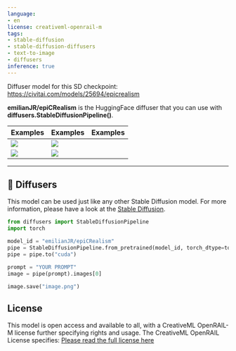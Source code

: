 ```yaml
---
language:
- en
license: creativeml-openrail-m
tags:
- stable-diffusion
- stable-diffusion-diffusers
- text-to-image
- diffusers
inference: true
---
```


Diffuser model for this SD checkpoint:
https://civitai.com/models/25694/epicrealism

**emilianJR/epiCRealism** is the HuggingFace diffuser that you can use with **diffusers.StableDiffusionPipeline()**.

Examples | Examples | Examples
---- | ---- | ----
![](https://image.civitai.com/xG1nkqKTMzGDvpLrqFT7WA/d0ecbdfc-b995-4582-91f6-95b214e9d35e/width=1024/02196-1169503035-Best%20quality,%20masterpiece,%20ultra%20high%20res,%20(photorealistic_1.4),%20raw%20photo,%20((monochrome)),%20((grayscale)),%20black%20and%20white%20photo.jpeg) | ![](https://image.civitai.com/xG1nkqKTMzGDvpLrqFT7WA/260b9915-c9ca-4461-9d9f-1bec8a5198a4/width=1024/02198-476988828-professional%20portrait%20photograph%20of%20a%20gorgeous%20Norwegian%20girl%20in%20winter%20clothing%20with%20long%20wavy%20blonde%20hair,%20sultry%20flirty%20look,.jpeg) | ![]()
![](https://image.civitai.com/xG1nkqKTMzGDvpLrqFT7WA/c8ea1b64-241a-41b8-bc73-6346ffa83eea/width=1024/02197-1830217805-(detailed%20face,%20detailed%20eyes,%20clear%20skin,%20clear%20eyes),%20lotr,%20fantasy,%20elf,%20female,%20full%20body,%20looking%20at%20viewer,%20portrait,%20phot.jpeg) | ![](https://image.civitai.com/xG1nkqKTMzGDvpLrqFT7WA/628fe66f-e43b-4ab9-96f0-30b4fa03975a/width=1024/02200-3203910620-RAW%20photo,%20a%2022-year-old-girl,%20upper%20body,%20selfie%20in%20a%20car,%20blue%20hoodie,%20inside%20a%20car,%20driving,%20(lipstick_0.7),%20soft%20lighting,%20h.jpeg) | ![]()
-------


## 🧨 Diffusers

This model can be used just like any other Stable Diffusion model. For more information,
please have a look at the [Stable Diffusion](https://huggingface.co/docs/diffusers/api/pipelines/stable_diffusion).


```python
from diffusers import StableDiffusionPipeline
import torch

model_id = "emilianJR/epiCRealism"
pipe = StableDiffusionPipeline.from_pretrained(model_id, torch_dtype=torch.float16)
pipe = pipe.to("cuda")

prompt = "YOUR PROMPT"
image = pipe(prompt).images[0]

image.save("image.png")
```

## License

This model is open access and available to all, with a CreativeML OpenRAIL-M license further specifying rights and usage.
The CreativeML OpenRAIL License specifies: 
[Please read the full license here](https://huggingface.co/spaces/CompVis/stable-diffusion-license)